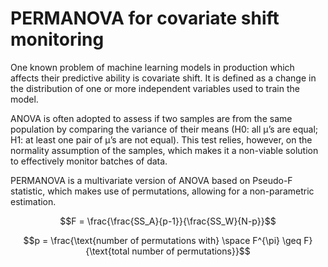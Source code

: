 # PERMANOVA for covariate shift monitoring

One known problem of machine learning models in production which affects their predictive ability is covariate shift. It is defined as a change in the distribution of one or more independent variables used to train the model.

ANOVA is often adopted to assess if two samples are from the same population by comparing the variance of their means (H0: all µ’s are equal; H1: at least one pair of µ’s are
not equal). This test relies, however, on the normality assumption of the samples, which makes it a non-viable solution to effectively monitor batches of data.

PERMANOVA is a multivariate version of ANOVA based on Pseudo-F statistic, which makes use of permutations, allowing for a non-parametric estimation. 

$$F = \frac{\frac{SS_A}{p-1}}{\frac{SS_W}{N-p}}$$

$$p = \frac{\text{number of permutations with} \space F^{\pi} \geq F}{\text{total number of permutations}}$$